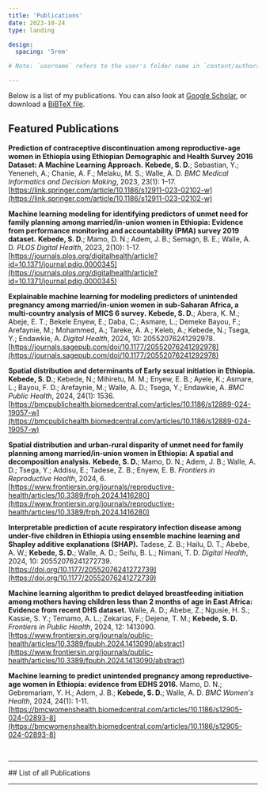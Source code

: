 ```yaml
---
title: 'Publications'
date: 2023-10-24
type: landing

design:
  spacing: '5rem'

# Note: `username` refers to the user's folder name in `content/authors/`

---
```

Below is a list of my publications.  You can also look at <a href="https://scholar.google.ca/citations?user=eL7Ies8AAAAJ">Google Scholar</a>, or download a <a href="{{ base_path }}/files/shime_citations.bib">BiBTeX file</a>.
<br />
## Featured Publications

**Prediction of contraceptive discontinuation among reproductive-age women in Ethiopia using Ethiopian Demographic and Health Survey 2016 Dataset: A Machine Learning Approach.** **Kebede, S. D.**; Sebastian, Y.; Yeneneh, A.; Chanie, A. F.; Melaku, M. S.; Walle, A. D. *BMC Medical Informatics and Decision Making*, 2023, 23(1): 1–17. [https://link.springer.com/article/10.1186/s12911-023-02102-w](https://link.springer.com/article/10.1186/s12911-023-02102-w)

**Machine learning modeling for identifying predictors of unmet need for family planning among married/in-union women in Ethiopia: Evidence from performance monitoring and accountability (PMA) survey 2019 dataset.** **Kebede, S. D.**; Mamo, D. N.; Adem, J. B.; Semagn, B. E.; Walle, A. D. *PLOS Digital Health*, 2023, 2(10): 1-17. [https://journals.plos.org/digitalhealth/article?id=10.1371/journal.pdig.0000345](https://journals.plos.org/digitalhealth/article?id=10.1371/journal.pdig.0000345)

**Explainable machine learning for modeling predictors of unintended pregnancy among married/in-union women in sub-Saharan Africa, a multi-country analysis of MICS 6 survey.** **Kebede, S. D.**; Abera, K. M.; Abeje, E. T.; Bekele Enyew, E.; Daba, C.; Asmare, L.; Demeke Bayou, F.; Arefaynie, M.; Mohammed, A.; Tareke, A. A.; Keleb, A.; Kebede, N.; Tsega, Y.; Endawkie, A. *Digital Health*, 2024, 10: 20552076241292978. [https://journals.sagepub.com/doi/10.1177/20552076241292978](https://journals.sagepub.com/doi/10.1177/20552076241292978)

**Spatial distribution and determinants of Early sexual initiation in Ethiopia.** **Kebede, S. D.**; Kebede, N.; Mihiretu, M. M.; Enyew, E. B.; Ayele, K.; Asmare, L.; Bayou, F. D.; Arefaynie, M.; Walle, A. D.; Tsega, Y.; Endawkie, A. *BMC Public Health*, 2024, 24(1): 1536. [https://bmcpublichealth.biomedcentral.com/articles/10.1186/s12889-024-19057-w](https://bmcpublichealth.biomedcentral.com/articles/10.1186/s12889-024-19057-w)

**Spatial distribution and urban-rural disparity of unmet need for family planning among married/in-union women in Ethiopia: A spatial and decomposition analysis.** **Kebede, S. D.**; Mamo, D. N.; Adem, J. B.; Walle, A. D.; Tsega, Y.; Addisu, E.; Tadese, Z. B.; Enyew, E. B. *Frontiers in Reproductive Health*, 2024, 6. [https://www.frontiersin.org/journals/reproductive-health/articles/10.3389/frph.2024.1416280](https://www.frontiersin.org/journals/reproductive-health/articles/10.3389/frph.2024.1416280)

**Interpretable prediction of acute respiratory infection disease among under-five children in Ethiopia using ensemble machine learning and Shapley additive explanations (SHAP).** Tadese, Z. B.; Hailu, D. T.; Abebe, A. W.; **Kebede, S. D.**; Walle, A. D.; Seifu, B. L.; Nimani, T. D. *Digital Health*, 2024, 10: 20552076241272739. [https://doi.org/10.1177/20552076241272739](https://doi.org/10.1177/20552076241272739)

**Machine learning algorithm to predict delayed breastfeeding initiation among mothers having children less than 2 months of age in East Africa: Evidence from recent DHS dataset.** Walle, A. D.; Abebe, Z.; Ngusie, H. S.; Kassie, S. Y.; Temamo, A. L.; Zekarias, F.; Dejene, T. M.; **Kebede, S. D.** *Frontiers in Public Health*, 2024, 12: 1413090. [https://www.frontiersin.org/journals/public-health/articles/10.3389/fpubh.2024.1413090/abstract](https://www.frontiersin.org/journals/public-health/articles/10.3389/fpubh.2024.1413090/abstract)

**Machine learning to predict unintended pregnancy among reproductive-age women in Ethiopia: evidence from EDHS 2016.** Mamo, D. N.; Gebremariam, Y. H.; Adem, J. B.; **Kebede, S. D.**; Walle, A. D. *BMC Women's Health*, 2024, 24(1): 1-11. [https://bmcwomenshealth.biomedcentral.com/articles/10.1186/s12905-024-02893-8](https://bmcwomenshealth.biomedcentral.com/articles/10.1186/s12905-024-02893-8)

<br />
<hr />
## List of all Publications
<script src="https://bibbase.org/show?bib=https%3A%2F%2Fbibbase.org%2Fnetwork%2Ffiles%2F9Fa7aq5LgReBQDjWn&noBootstrap=1&jsonp=1"></script>

<br />
<hr />
<br />
<br />
<br />
<br />
<br />
<br />
